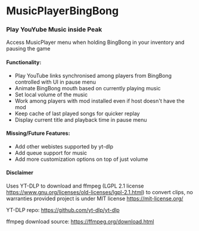 # MusicPlayerBingBong
### Play YouYube Music inside Peak
Access MusicPlayer menu when holding BingBong in your inventory and pausing the game
#### Functionality:
- Play YouTube links synchronised among players from BingBong controlled with UI in pause menu
- Animate BingBong mouth based on currently playing music
- Set local volume of the music
- Work among players with mod installed even if host doesn't have the mod
- Keep cache of last played songs for quicker replay
- Display current title and playback time in pause menu

#### Missing/Future Features:
- Add other webistes supported by yt-dlp
- Add queue support for music
- Add more customization options on top of just volume

#### Disclaimer
Uses YT-DLP to download and ffmpeg (LGPL 2.1 license https://www.gnu.org/licenses/old-licenses/lgpl-2.1.html) to convert clips, no warranties provided project is under MIT license https://mit-license.org/

YT-DLP repo: https://github.com/yt-dlp/yt-dlp

ffmpeg download source: https://ffmpeg.org/download.html